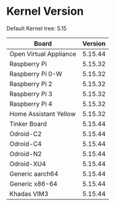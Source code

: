 
# Kernel Version

Default Kernel tree: 5.15

| Board | Version |
|-------|---------|
| Open Virtual Appliance | 5.15.44 |
| Raspberry Pi | 5.15.32 |
| Raspberry Pi 0-W | 5.15.32 |
| Raspberry Pi 2 | 5.15.32 |
| Raspberry Pi 3 | 5.15.32 |
| Raspberry Pi 4 | 5.15.32 |
| Home Assistant Yellow | 5.15.32 |
| Tinker Board | 5.15.44 |
| Odroid-C2 | 5.15.44 |
| Odroid-C4 | 5.15.44 |
| Odroid-N2 | 5.15.44 |
| Odroid-XU4 | 5.15.44 |
| Generic aarch64 | 5.15.44 |
| Generic x86-64 | 5.15.44 |
| Khadas VIM3 | 5.15.44 |
